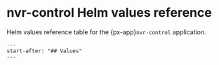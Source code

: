 ```{px-app-values} nvr-control
```

# nvr-control Helm values reference

Helm values reference table for the {px-app}`nvr-control` application.

```{include} ../../../applications/nvr-control/README.md
---
start-after: "## Values"
---
```